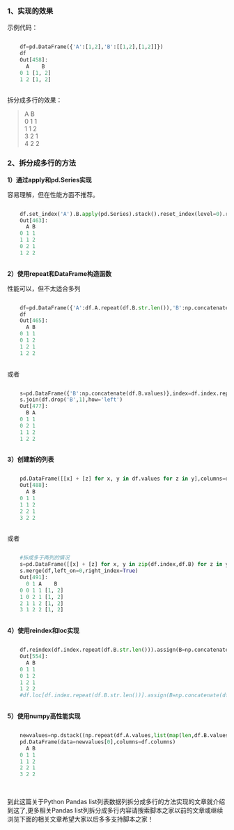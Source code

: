 ###  1、实现的效果

示例代码：

```python

    df=pd.DataFrame({'A':[1,2],'B':[[1,2],[1,2]]})
    df
    Out[458]: 
      A    B
    0 1 [1, 2]
    1 2 [1, 2]
    
```

拆分成多行的效果：

> A B  
>  0 1 1  
>  1 1 2  
>  3 2 1  
>  4 2 2  
>

###  2、拆分成多行的方法

**1）通过apply和pd.Series实现**

容易理解，但在性能方面不推荐。

```python

    df.set_index('A').B.apply(pd.Series).stack().reset_index(level=0).rename(columns={0:'B'})
    Out[463]: 
      A B
    0 1 1
    1 1 2
    0 2 1
    1 2 2
    
```

**2）使用repeat和DataFrame构造函数**

性能可以，但不太适合多列

```python

    df=pd.DataFrame({'A':df.A.repeat(df.B.str.len()),'B':np.concatenate(df.B.values)})
    df
    Out[465]: 
      A B
    0 1 1
    0 1 2
    1 2 1
    1 2 2
    
```

或者

```python

    s=pd.DataFrame({'B':np.concatenate(df.B.values)},index=df.index.repeat(df.B.str.len()))
    s.join(df.drop('B',1),how='left')
    Out[477]: 
      B A
    0 1 1
    0 2 1
    1 1 2
    1 2 2
    
```

**3）创建新的列表**

```python

    pd.DataFrame([[x] + [z] for x, y in df.values for z in y],columns=df.columns)
    Out[488]: 
      A B
    0 1 1
    1 1 2
    2 2 1
    3 2 2
    
```

或者

```python

    #拆成多于两列的情况
    s=pd.DataFrame([[x] + [z] for x, y in zip(df.index,df.B) for z in y])
    s.merge(df,left_on=0,right_index=True)
    Out[491]: 
      0 1 A    B
    0 0 1 1 [1, 2]
    1 0 2 1 [1, 2]
    2 1 1 2 [1, 2]
    3 1 2 2 [1, 2]
    
```

**4）使用reindex和loc实现**

```python

    df.reindex(df.index.repeat(df.B.str.len())).assign(B=np.concatenate(df.B.values))
    Out[554]: 
      A B
    0 1 1
    0 1 2
    1 2 1
    1 2 2
    #df.loc[df.index.repeat(df.B.str.len())].assign(B=np.concatenate(df.B.values)
    
```

**5）使用numpy高性能实现**

```python

    newvalues=np.dstack((np.repeat(df.A.values,list(map(len,df.B.values))),np.concatenate(df.B.values)))
    pd.DataFrame(data=newvalues[0],columns=df.columns)
      A B
    0 1 1
    1 1 2
    2 2 1
    3 2 2
    
    
```

到此这篇关于Python Pandas list列表数据列拆分成多行的方法实现的文章就介绍到这了,更多相关Pandas
list列拆分成多行内容请搜索脚本之家以前的文章或继续浏览下面的相关文章希望大家以后多多支持脚本之家！

